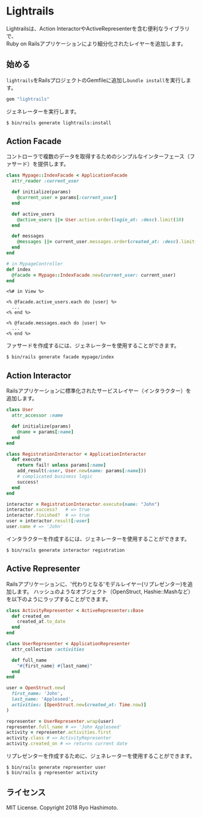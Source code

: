 # Lightrails

Lightrailsは、Action InteractorやActiveRepresenterを含む便利なライブラリで、  
Ruby on Railsアプリケーションにより細分化されたレイヤーを追加します。

## 始める

`lightrails`をRailsプロジェクトのGemfileに追加し`bundle install`を実行します。

```ruby
gem "lightrails"
```

ジェネレーターを実行します。

```
$ bin/rails generate lightrails:install
```

## Action Facade

コントローラで複数のデータを取得するためのシンプルなインターフェース（ファサード）を提供します。

```ruby
class Mypage::IndexFacade < ApplicationFacade
  attr_reader :current_user

  def initialize(params)
    @current_user = params[:current_user]
  end

  def active_users
    @active_users ||= User.active.order(login_at: :desc).limit(10)
  end

  def messages
    @messages ||= current_user.messages.order(created_at: :desc).limit(10)
  end
end

# in MypageController
def index
  @facade = Mypage::IndexFacade.new(current_user: current_user)
end
```

```erb
<%# in View %>

<% @facade.active_users.each do |user| %>
  ...
<% end %>

<% @facade.messages.each do |user| %>
  ...
<% end %>
```

ファサードを作成するには、ジェネレーターを使用することができます。

```
$ bin/rails generate facade mypage/index
```

## Action Interactor

Railsアプリケーションに標準化されたサービスレイヤー（インタラクター）を追加します。

```ruby
class User
  attr_accessor :name

  def initialize(params)
    @name = params[:name]
  end
end

class RegistrationInteractor < ApplicationInteractor
  def execute
    return fail! unless params[:name]
    add_result(:user, User.new(name: params[:name]))
    # complicated business logic
    success!
  end
end

interactor = RegistrationInteractor.execute(name: "John")
interactor.success?   # => true
interactor.finished?  # => true
user = interactor.result[:user]
user.name # => 'John'
```

インタラクターを作成するには、ジェネレーターを使用することができます。

```
$ bin/rails generate interactor registration
```

## Active Representer

Railsアプリケーションに、'代わりとなる'モデルレイヤー(リプレゼンター)を追加します。
ハッシュのようなオブジェクト（OpenStruct, Hashie::Mashなど）を以下のようにラップすることができます。

```ruby
class ActivityRepresenter < ActiveRepresenter::Base
  def created_on
    created_at.to_date
  end
end

class UserRepresenter < ApplicationRepresenter
  attr_collection :activities

  def full_name
    "#{first_name} #{last_name}"
  end
end

user = OpenStruct.new(
  first_name: 'John',
  last_name: 'Appleseed',
  activities: [OpenStruct.new(created_at: Time.now)]
)

representer = UserRepresenter.wrap(user)
representer.full_name # => 'John Appleseed'
activity = representer.activities.first
activity.class # => ActivityRepresenter
activity.created_on # => returns current date
```

リプレゼンターを作成するために、ジェネレーターを使用することができます。

```
$ bin/rails generate representer user
$ bin/rails g representer activity
```

## ライセンス

MIT License. Copyright 2018 Ryo Hashimoto.
